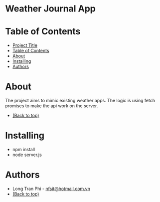 # Weather Journal App

# Table of Contents
- [Project Title](#project-title)
- [Table of Contents](#table-of-contents)
- [About](#about)
- [Installing](#usage)
- [Authors](#authors)

# About
The project aims to mimic existing weather apps. The logic is using fetch promises to make the api work on the server.
- [(Back to top)](#table-of-contents)

# Installing
- npm install
- node server.js

# Authors
- Long Tran Phi - nfsit@hotmail.com.vn
- [(Back to top)](#table-of-contents)